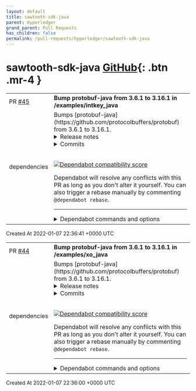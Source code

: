 ```yaml
---
layout: default
title: sawtooth-sdk-java
parent: Hyperledger
grand_parent: Pull Requests
has_children: false
permalink: /pull-requests/hyperledger/sawtooth-sdk-java
---
```


# sawtooth-sdk-java <span class="fs-3 right-align">[GitHub](https://github.com/hyperledger/sawtooth-sdk-java){: .btn .mr-4 }</span>


<div>
    <table>
        <tr>
            <td>
                PR <a href="https://github.com/hyperledger/sawtooth-sdk-java/pull/45" class=".btn">#45</a>
            </td>
            <td>
                <b>
                    Bump protobuf-java from 3.6.1 to 3.16.1 in /examples/intkey_java
                </b>
            </td>
        </tr>
        <tr>
            <td>
                <span class="chip">dependencies</span>
            </td>
            <td>
                Bumps [protobuf-java](https://github.com/protocolbuffers/protobuf) from 3.6.1 to 3.16.1.
<details>
<summary>Release notes</summary>
<p><em>Sourced from <a href="https://github.com/protocolbuffers/protobuf/releases">protobuf-java's releases</a>.</em></p>
<blockquote>
<h2>Protocol Buffers v3.16.1</h2>
<h1>Java</h1>
<ul>
<li>Improve performance characteristics of UnknownFieldSet parsing (<a href="https://github-redirect.dependabot.com/protocolbuffers/protobuf/issues/9371">#9371</a>)</li>
</ul>
<h2>Protocol Buffers v3.16.0</h2>
<h1>C++</h1>
<ul>
<li>Fix compiler warnings issue found in conformance_test_runner <a href="https://github-redirect.dependabot.com/protocolbuffers/protobuf/issues/8189">#8189</a> (<a href="https://github-redirect.dependabot.com/protocolbuffers/protobuf/issues/8190">#8190</a>)</li>
<li>Fix MinGW-w64 build issues. (<a href="https://github-redirect.dependabot.com/protocolbuffers/protobuf/issues/8286">#8286</a>)</li>
<li>[Protoc] C++ Resolved an issue where NO_DESTROY and CONSTINIT are in incorrect order (<a href="https://github-redirect.dependabot.com/protocolbuffers/protobuf/issues/8296">#8296</a>)</li>
<li>Fix PROTOBUF_CONSTINIT macro redefinition (<a href="https://github-redirect.dependabot.com/protocolbuffers/protobuf/issues/8323">#8323</a>)</li>
<li>Delete StringPiecePod (<a href="https://github-redirect.dependabot.com/protocolbuffers/protobuf/issues/8353">#8353</a>)</li>
<li>Fix gcc error: comparison of unsigned expression in '&gt;= 0' is always … (<a href="https://github-redirect.dependabot.com/protocolbuffers/protobuf/issues/8309">#8309</a>)</li>
<li>Fix cmake install on iOS (<a href="https://github-redirect.dependabot.com/protocolbuffers/protobuf/issues/8301">#8301</a>)</li>
<li>Create a CMake option to control whether or not RTTI is enabled (<a href="https://github-redirect.dependabot.com/protocolbuffers/protobuf/issues/8347">#8347</a>)</li>
<li>Fix endian.h location on FreeBSD (<a href="https://github-redirect.dependabot.com/protocolbuffers/protobuf/issues/8351">#8351</a>)</li>
<li>Refactor util::Status (<a href="https://github-redirect.dependabot.com/protocolbuffers/protobuf/issues/8354">#8354</a>)</li>
<li>Make util::Status more similar to absl::Status (<a href="https://github-redirect.dependabot.com/protocolbuffers/protobuf/issues/8405">#8405</a>)</li>
<li>Fix -Wsuggest-destructor-override for generated C++ proto classes. (<a href="https://github-redirect.dependabot.com/protocolbuffers/protobuf/issues/8408">#8408</a>)</li>
<li>Refactor StatusOr and StringPiece (<a href="https://github-redirect.dependabot.com/protocolbuffers/protobuf/issues/8406">#8406</a>)</li>
<li>Refactor uint128 (<a href="https://github-redirect.dependabot.com/protocolbuffers/protobuf/issues/8416">#8416</a>)</li>
<li>The ::pb namespace is no longer exposed due to conflicts.</li>
<li>Allow MessageDifferencer::TreatAsSet() (and friends) to override previous
calls instead of crashing.</li>
<li>Reduce the size of generated proto headers for protos with <code>string</code> or
<code>bytes</code> fields.</li>
<li>Move arena() operation on uncommon path to out-of-line routine</li>
<li>For iterator-pair function parameter types, take both iterators by value.</li>
<li>Code-space savings and perhaps some modest performance improvements in
RepeatedPtrField.</li>
<li>Eliminate nullptr check from every tag parse.</li>
<li>Remove unused _$name$<em>cached_byte_size</em> fields.</li>
<li>Serialize extension ranges together when not broken by a proto field in the
middle.</li>
<li>Do out-of-line allocation and deallocation of string object in ArenaString.</li>
<li>Streamline ParseContext::ParseMessage<!-- raw HTML omitted --> to avoid code bloat and improve
performance.</li>
<li>New member functions RepeatedField::Assign, RepeatedPtrField::{Add, Assign}.</li>
<li>Fix undefined behavior warning due to innocuous uninitialization of value
on an error path.</li>
<li>Avoid expensive inlined code space for encoding message length for messages
<blockquote>
<p>= 128 bytes and instead do a procedure call to a shared out-of-line routine.</p>
</blockquote>
</li>
<li>util::DefaultFieldComparator will be final in a future version of protobuf.
Subclasses should inherit from SimpleFieldComparator instead.</li>
</ul>
<h1>C#</h1>
<ul>
<li>Add .NET 5 target and improve WriteString performance with SIMD (<a href="https://github-redirect.dependabot.com/protocolbuffers/protobuf/issues/8147">#8147</a>)</li>
</ul>
<h1>Java</h1>
<ul>
<li>deps: update JUnit and Truth (<a href="https://github-redirect.dependabot.com/protocolbuffers/protobuf/issues/8319">#8319</a>)</li>
<li>Detect invalid overflow of byteLimit and return InvalidProtocolBufferException as documented.</li>
</ul>
<!-- raw HTML omitted -->
</blockquote>
<p>... (truncated)</p>
</details>
<details>
<summary>Commits</summary>
<ul>
<li><a href="https://github.com/protocolbuffers/protobuf/commit/791a4355c365bd92720160671a7491be168055cb"><code>791a435</code></a> Update protobuf version</li>
<li><a href="https://github.com/protocolbuffers/protobuf/commit/e8918723cfecb60082f067a98df0a16ffc003b62"><code>e891872</code></a> Update CHANGES.txt for 3.16.1 release</li>
<li><a href="https://github.com/protocolbuffers/protobuf/commit/f554ccaa514967232cc494cf22947e1c73ca747f"><code>f554cca</code></a> Improve performance of parsing unknown fields in Java (<a href="https://github-redirect.dependabot.com/protocolbuffers/protobuf/issues/9371">#9371</a>)</li>
<li><a href="https://github.com/protocolbuffers/protobuf/commit/2dc747c574b68a808ea4699d26942c8132fe2b09"><code>2dc747c</code></a> Update PHP release notes and update version to 3.16.0 (<a href="https://github-redirect.dependabot.com/protocolbuffers/protobuf/issues/8573">#8573</a>)</li>
<li><a href="https://github.com/protocolbuffers/protobuf/commit/debc03dfc5d71d7d642dd1c8f7d1c04b36e8a065"><code>debc03d</code></a> Update protobuf version to 3.16.0-rc2 (<a href="https://github-redirect.dependabot.com/protocolbuffers/protobuf/issues/8556">#8556</a>)</li>
<li><a href="https://github.com/protocolbuffers/protobuf/commit/17b0fb9149109e22d56cfa27f1f17b04508ea726"><code>17b0fb9</code></a> Make update_version.py compatible with Python 3 (<a href="https://github-redirect.dependabot.com/protocolbuffers/protobuf/issues/8555">#8555</a>)</li>
<li><a href="https://github.com/protocolbuffers/protobuf/commit/4aa425c6c5eb7914582ebd67ab8ecac464bdf271"><code>4aa425c</code></a> Cherry-pick <a href="https://github-redirect.dependabot.com/protocolbuffers/protobuf/issues/8356">#8356</a> into 3.16.x (<a href="https://github-redirect.dependabot.com/protocolbuffers/protobuf/issues/8518">#8518</a>)</li>
<li><a href="https://github.com/protocolbuffers/protobuf/commit/e8b78f8208971a28e566198d38e43ad5f49a9009"><code>e8b78f8</code></a> Fixed memory leak of Ruby arena objects. (<a href="https://github-redirect.dependabot.com/protocolbuffers/protobuf/issues/8465">#8465</a>)</li>
<li><a href="https://github.com/protocolbuffers/protobuf/commit/7689f00ba8d1e818f2a8e7a4bf24577d9ccd5d84"><code>7689f00</code></a> Update protobuf version (<a href="https://github-redirect.dependabot.com/protocolbuffers/protobuf/issues/8448">#8448</a>)</li>
<li><a href="https://github.com/protocolbuffers/protobuf/commit/6099c6505d73681bf98a5c5d8908cb5c3fd1bab9"><code>6099c65</code></a> Updated CHANGES.txt for 3.16.0 (<a href="https://github-redirect.dependabot.com/protocolbuffers/protobuf/issues/8456">#8456</a>)</li>
<li>Additional commits viewable in <a href="https://github.com/protocolbuffers/protobuf/compare/v3.6.1...v3.16.1">compare view</a></li>
</ul>
</details>
<br />


[![Dependabot compatibility score](https://dependabot-badges.githubapp.com/badges/compatibility_score?dependency-name=com.google.protobuf:protobuf-java&package-manager=maven&previous-version=3.6.1&new-version=3.16.1)](https://docs.github.com/en/github/managing-security-vulnerabilities/about-dependabot-security-updates#about-compatibility-scores)

Dependabot will resolve any conflicts with this PR as long as you don't alter it yourself. You can also trigger a rebase manually by commenting `@dependabot rebase`.

[//]: # (dependabot-automerge-start)
[//]: # (dependabot-automerge-end)

---

<details>
<summary>Dependabot commands and options</summary>
<br />

You can trigger Dependabot actions by commenting on this PR:
- `@dependabot rebase` will rebase this PR
- `@dependabot recreate` will recreate this PR, overwriting any edits that have been made to it
- `@dependabot merge` will merge this PR after your CI passes on it
- `@dependabot squash and merge` will squash and merge this PR after your CI passes on it
- `@dependabot cancel merge` will cancel a previously requested merge and block automerging
- `@dependabot reopen` will reopen this PR if it is closed
- `@dependabot close` will close this PR and stop Dependabot recreating it. You can achieve the same result by closing it manually
- `@dependabot ignore this major version` will close this PR and stop Dependabot creating any more for this major version (unless you reopen the PR or upgrade to it yourself)
- `@dependabot ignore this minor version` will close this PR and stop Dependabot creating any more for this minor version (unless you reopen the PR or upgrade to it yourself)
- `@dependabot ignore this dependency` will close this PR and stop Dependabot creating any more for this dependency (unless you reopen the PR or upgrade to it yourself)
- `@dependabot use these labels` will set the current labels as the default for future PRs for this repo and language
- `@dependabot use these reviewers` will set the current reviewers as the default for future PRs for this repo and language
- `@dependabot use these assignees` will set the current assignees as the default for future PRs for this repo and language
- `@dependabot use this milestone` will set the current milestone as the default for future PRs for this repo and language

You can disable automated security fix PRs for this repo from the [Security Alerts page](https://github.com/hyperledger/sawtooth-sdk-java/network/alerts).

</details>
            </td>
        </tr>
    </table>
    <div class="right-align">
        Created At 2022-01-07 22:36:41 +0000 UTC
    </div>
</div>

<div>
    <table>
        <tr>
            <td>
                PR <a href="https://github.com/hyperledger/sawtooth-sdk-java/pull/44" class=".btn">#44</a>
            </td>
            <td>
                <b>
                    Bump protobuf-java from 3.6.1 to 3.16.1 in /examples/xo_java
                </b>
            </td>
        </tr>
        <tr>
            <td>
                <span class="chip">dependencies</span>
            </td>
            <td>
                Bumps [protobuf-java](https://github.com/protocolbuffers/protobuf) from 3.6.1 to 3.16.1.
<details>
<summary>Release notes</summary>
<p><em>Sourced from <a href="https://github.com/protocolbuffers/protobuf/releases">protobuf-java's releases</a>.</em></p>
<blockquote>
<h2>Protocol Buffers v3.16.1</h2>
<h1>Java</h1>
<ul>
<li>Improve performance characteristics of UnknownFieldSet parsing (<a href="https://github-redirect.dependabot.com/protocolbuffers/protobuf/issues/9371">#9371</a>)</li>
</ul>
<h2>Protocol Buffers v3.16.0</h2>
<h1>C++</h1>
<ul>
<li>Fix compiler warnings issue found in conformance_test_runner <a href="https://github-redirect.dependabot.com/protocolbuffers/protobuf/issues/8189">#8189</a> (<a href="https://github-redirect.dependabot.com/protocolbuffers/protobuf/issues/8190">#8190</a>)</li>
<li>Fix MinGW-w64 build issues. (<a href="https://github-redirect.dependabot.com/protocolbuffers/protobuf/issues/8286">#8286</a>)</li>
<li>[Protoc] C++ Resolved an issue where NO_DESTROY and CONSTINIT are in incorrect order (<a href="https://github-redirect.dependabot.com/protocolbuffers/protobuf/issues/8296">#8296</a>)</li>
<li>Fix PROTOBUF_CONSTINIT macro redefinition (<a href="https://github-redirect.dependabot.com/protocolbuffers/protobuf/issues/8323">#8323</a>)</li>
<li>Delete StringPiecePod (<a href="https://github-redirect.dependabot.com/protocolbuffers/protobuf/issues/8353">#8353</a>)</li>
<li>Fix gcc error: comparison of unsigned expression in '&gt;= 0' is always … (<a href="https://github-redirect.dependabot.com/protocolbuffers/protobuf/issues/8309">#8309</a>)</li>
<li>Fix cmake install on iOS (<a href="https://github-redirect.dependabot.com/protocolbuffers/protobuf/issues/8301">#8301</a>)</li>
<li>Create a CMake option to control whether or not RTTI is enabled (<a href="https://github-redirect.dependabot.com/protocolbuffers/protobuf/issues/8347">#8347</a>)</li>
<li>Fix endian.h location on FreeBSD (<a href="https://github-redirect.dependabot.com/protocolbuffers/protobuf/issues/8351">#8351</a>)</li>
<li>Refactor util::Status (<a href="https://github-redirect.dependabot.com/protocolbuffers/protobuf/issues/8354">#8354</a>)</li>
<li>Make util::Status more similar to absl::Status (<a href="https://github-redirect.dependabot.com/protocolbuffers/protobuf/issues/8405">#8405</a>)</li>
<li>Fix -Wsuggest-destructor-override for generated C++ proto classes. (<a href="https://github-redirect.dependabot.com/protocolbuffers/protobuf/issues/8408">#8408</a>)</li>
<li>Refactor StatusOr and StringPiece (<a href="https://github-redirect.dependabot.com/protocolbuffers/protobuf/issues/8406">#8406</a>)</li>
<li>Refactor uint128 (<a href="https://github-redirect.dependabot.com/protocolbuffers/protobuf/issues/8416">#8416</a>)</li>
<li>The ::pb namespace is no longer exposed due to conflicts.</li>
<li>Allow MessageDifferencer::TreatAsSet() (and friends) to override previous
calls instead of crashing.</li>
<li>Reduce the size of generated proto headers for protos with <code>string</code> or
<code>bytes</code> fields.</li>
<li>Move arena() operation on uncommon path to out-of-line routine</li>
<li>For iterator-pair function parameter types, take both iterators by value.</li>
<li>Code-space savings and perhaps some modest performance improvements in
RepeatedPtrField.</li>
<li>Eliminate nullptr check from every tag parse.</li>
<li>Remove unused _$name$<em>cached_byte_size</em> fields.</li>
<li>Serialize extension ranges together when not broken by a proto field in the
middle.</li>
<li>Do out-of-line allocation and deallocation of string object in ArenaString.</li>
<li>Streamline ParseContext::ParseMessage<!-- raw HTML omitted --> to avoid code bloat and improve
performance.</li>
<li>New member functions RepeatedField::Assign, RepeatedPtrField::{Add, Assign}.</li>
<li>Fix undefined behavior warning due to innocuous uninitialization of value
on an error path.</li>
<li>Avoid expensive inlined code space for encoding message length for messages
<blockquote>
<p>= 128 bytes and instead do a procedure call to a shared out-of-line routine.</p>
</blockquote>
</li>
<li>util::DefaultFieldComparator will be final in a future version of protobuf.
Subclasses should inherit from SimpleFieldComparator instead.</li>
</ul>
<h1>C#</h1>
<ul>
<li>Add .NET 5 target and improve WriteString performance with SIMD (<a href="https://github-redirect.dependabot.com/protocolbuffers/protobuf/issues/8147">#8147</a>)</li>
</ul>
<h1>Java</h1>
<ul>
<li>deps: update JUnit and Truth (<a href="https://github-redirect.dependabot.com/protocolbuffers/protobuf/issues/8319">#8319</a>)</li>
<li>Detect invalid overflow of byteLimit and return InvalidProtocolBufferException as documented.</li>
</ul>
<!-- raw HTML omitted -->
</blockquote>
<p>... (truncated)</p>
</details>
<details>
<summary>Commits</summary>
<ul>
<li><a href="https://github.com/protocolbuffers/protobuf/commit/791a4355c365bd92720160671a7491be168055cb"><code>791a435</code></a> Update protobuf version</li>
<li><a href="https://github.com/protocolbuffers/protobuf/commit/e8918723cfecb60082f067a98df0a16ffc003b62"><code>e891872</code></a> Update CHANGES.txt for 3.16.1 release</li>
<li><a href="https://github.com/protocolbuffers/protobuf/commit/f554ccaa514967232cc494cf22947e1c73ca747f"><code>f554cca</code></a> Improve performance of parsing unknown fields in Java (<a href="https://github-redirect.dependabot.com/protocolbuffers/protobuf/issues/9371">#9371</a>)</li>
<li><a href="https://github.com/protocolbuffers/protobuf/commit/2dc747c574b68a808ea4699d26942c8132fe2b09"><code>2dc747c</code></a> Update PHP release notes and update version to 3.16.0 (<a href="https://github-redirect.dependabot.com/protocolbuffers/protobuf/issues/8573">#8573</a>)</li>
<li><a href="https://github.com/protocolbuffers/protobuf/commit/debc03dfc5d71d7d642dd1c8f7d1c04b36e8a065"><code>debc03d</code></a> Update protobuf version to 3.16.0-rc2 (<a href="https://github-redirect.dependabot.com/protocolbuffers/protobuf/issues/8556">#8556</a>)</li>
<li><a href="https://github.com/protocolbuffers/protobuf/commit/17b0fb9149109e22d56cfa27f1f17b04508ea726"><code>17b0fb9</code></a> Make update_version.py compatible with Python 3 (<a href="https://github-redirect.dependabot.com/protocolbuffers/protobuf/issues/8555">#8555</a>)</li>
<li><a href="https://github.com/protocolbuffers/protobuf/commit/4aa425c6c5eb7914582ebd67ab8ecac464bdf271"><code>4aa425c</code></a> Cherry-pick <a href="https://github-redirect.dependabot.com/protocolbuffers/protobuf/issues/8356">#8356</a> into 3.16.x (<a href="https://github-redirect.dependabot.com/protocolbuffers/protobuf/issues/8518">#8518</a>)</li>
<li><a href="https://github.com/protocolbuffers/protobuf/commit/e8b78f8208971a28e566198d38e43ad5f49a9009"><code>e8b78f8</code></a> Fixed memory leak of Ruby arena objects. (<a href="https://github-redirect.dependabot.com/protocolbuffers/protobuf/issues/8465">#8465</a>)</li>
<li><a href="https://github.com/protocolbuffers/protobuf/commit/7689f00ba8d1e818f2a8e7a4bf24577d9ccd5d84"><code>7689f00</code></a> Update protobuf version (<a href="https://github-redirect.dependabot.com/protocolbuffers/protobuf/issues/8448">#8448</a>)</li>
<li><a href="https://github.com/protocolbuffers/protobuf/commit/6099c6505d73681bf98a5c5d8908cb5c3fd1bab9"><code>6099c65</code></a> Updated CHANGES.txt for 3.16.0 (<a href="https://github-redirect.dependabot.com/protocolbuffers/protobuf/issues/8456">#8456</a>)</li>
<li>Additional commits viewable in <a href="https://github.com/protocolbuffers/protobuf/compare/v3.6.1...v3.16.1">compare view</a></li>
</ul>
</details>
<br />


[![Dependabot compatibility score](https://dependabot-badges.githubapp.com/badges/compatibility_score?dependency-name=com.google.protobuf:protobuf-java&package-manager=maven&previous-version=3.6.1&new-version=3.16.1)](https://docs.github.com/en/github/managing-security-vulnerabilities/about-dependabot-security-updates#about-compatibility-scores)

Dependabot will resolve any conflicts with this PR as long as you don't alter it yourself. You can also trigger a rebase manually by commenting `@dependabot rebase`.

[//]: # (dependabot-automerge-start)
[//]: # (dependabot-automerge-end)

---

<details>
<summary>Dependabot commands and options</summary>
<br />

You can trigger Dependabot actions by commenting on this PR:
- `@dependabot rebase` will rebase this PR
- `@dependabot recreate` will recreate this PR, overwriting any edits that have been made to it
- `@dependabot merge` will merge this PR after your CI passes on it
- `@dependabot squash and merge` will squash and merge this PR after your CI passes on it
- `@dependabot cancel merge` will cancel a previously requested merge and block automerging
- `@dependabot reopen` will reopen this PR if it is closed
- `@dependabot close` will close this PR and stop Dependabot recreating it. You can achieve the same result by closing it manually
- `@dependabot ignore this major version` will close this PR and stop Dependabot creating any more for this major version (unless you reopen the PR or upgrade to it yourself)
- `@dependabot ignore this minor version` will close this PR and stop Dependabot creating any more for this minor version (unless you reopen the PR or upgrade to it yourself)
- `@dependabot ignore this dependency` will close this PR and stop Dependabot creating any more for this dependency (unless you reopen the PR or upgrade to it yourself)
- `@dependabot use these labels` will set the current labels as the default for future PRs for this repo and language
- `@dependabot use these reviewers` will set the current reviewers as the default for future PRs for this repo and language
- `@dependabot use these assignees` will set the current assignees as the default for future PRs for this repo and language
- `@dependabot use this milestone` will set the current milestone as the default for future PRs for this repo and language

You can disable automated security fix PRs for this repo from the [Security Alerts page](https://github.com/hyperledger/sawtooth-sdk-java/network/alerts).

</details>
            </td>
        </tr>
    </table>
    <div class="right-align">
        Created At 2022-01-07 22:36:00 +0000 UTC
    </div>
</div>

